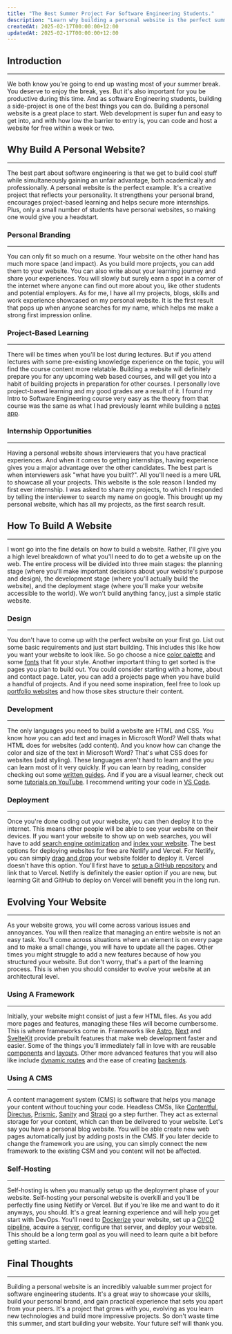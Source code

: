 ```yaml
---
title: "The Best Summer Project For Software Engineering Students."
description: "Learn why building a personal website is the perfect summer project for software engineering students."
createdAt: 2025-02-17T00:00:00+12:00
updatedAt: 2025-02-17T00:00:00+12:00
---
```


## Introduction

---

We both know you're going to end up wasting most of your summer break. You deserve to enjoy the break, yes. But it's also important for you be productive during this time. And as software Engineering students, building a side-project is one of the best things  you can do. Building a personal website is a great place to start. Web development is super fun and easy to get into, and with how low the barrier to entry is, you can code and host a website for free within a week or two.

## Why Build A Personal Website?

---

The best part about software engineering is that we get to build cool stuff while simultaneously gaining an unfair advantage, both academically and professionally. A personal website is the perfect example. It's a creative project that reflects your personality. It strengthens your personal brand, encourages project-based learning and helps secure more internships. Plus, only a small number of students have personal websites, so making one would give you a headstart.

### Personal Branding

---

You can only fit so much on a resume. Your website on the other hand has much more space (and impact). As you build more projects, you can add them to your website. You can also write about your learning journey and share your experiences. You will slowly but surely earn a spot in a corner of the internet where anyone can find out more about you, like other students and potential employers. As for me, I have all my projects, blogs, skills and work experience showcased on my personal website. It is the first result that pops up when anyone searches for my name, which helps me make a strong first impression online.

### Project-Based Learning 

---

There will be times when you'll be lost during lectures. But if you attend lectures with some pre-existing knowledge experience on the topic, you will find the course content more relatable. Building a website will definitely prepare you for any upcoming web based courses, and will get you into a habit of building projects in preparation for other courses. I personally love project-based learning and my good grades are a result of it. I found my Intro to Software Engineering course very easy as the theory from that course was the same as what I had previously learnt while building a [notes app](https://anav.dev/projects/notes-app).

### Internship Opportunities

---

Having a personal website shows interviewers that you have practical experiences. And when it comes to getting internships, having experience gives you a major advantage over the other candidates. The best part is when interviewers ask "what have you built?". All you'll need is a mere URL to showcase all your projects. This website is the sole reason I landed my first ever internship. I was asked to share my projects, to which I responded by telling the interviewer to search my name on google. This brought up my personal website, which has all my projects, as the first search result.

## How To Build A Website

----

I wont go into the fine details on how to build a website. Rather, I'll give you a high level breakdown of what you'll need to do to get a website up on the web. The entire process will be divided into three main stages: the planning stage (where you'll make important decisions about your website's purpose and design), the development stage (where you'll actually build the website), and the deployment stage (where you'll make your website accessible to the world). We won't build anything fancy, just a simple static website.

### Design

---

You don't have to come up with the perfect website on your first go. List out some basic requirements and just start building. This includes this like how you want your website to look like. So go choose a nice [color palette](https://colorhunt.co) and some [fonts](https://fonts.google.com:with) that fit your style.  Another important thing to get sorted is the pages you plan to build out. You could consider starting with a home, about and contact page. Later, you can add a projects page when you have build a handful of projects. And if you need some inspiration, feel free to look up [portfolio websites](https://dribbble.com/tags/personal-website) and how those sites structure their content.

### Development

---

The only languages you need to build a website are HTML and CSS. You know how you can add text and images in Microsoft Word? Well thats what HTML does for websites (add content). And you know how can change the color and  size of the text in Microsoft Word? That's what CSS does for websites (add styling). These languages aren't hard to learn and the you can learn most of it very quickly. If you can learn by reading, consider checking out some [written guides](https://www.w3schools.com/html). And if you are a visual learner, check out some [tutorials on YouTube](https://www.youtube.com/results?search_query=html+and+css). I recommend writing your code in [VS Code](https://www.youtube.com/watch?v=mL1IcxIUd5Y).

### Deployment

---

Once you're done coding out your website, you can then deploy it to the internet. This means other people will be able to see your website on their devices. If you want your website to show up on web searches, you will have to add [search engine optimization](https://developers.google.com/search/docs/fundamentals/seo-starter-guide) and [index your website](https://www.seo.com/basics/how-search-engines-work/indexing). The best options for deploying websites for free are Netlify and Vercel. For Netlify, you can simply [drag and drop](https://app.netlify.com/drop) your website folder to deploy it. Vercel doesn't have this option. You'll first have to [setup a GitHub repository](https://vercel.com/docs/deployments/git/vercel-for-github) and link that to Vercel. Netlify is definitely the easier option if you are new, but learning Git and GitHub to deploy on Vercel will benefit you in the long run.

## Evolving Your Website

---

As your website grows, you will come across various issues and annoyances. You will then realize that managing an entire website is not an easy task. You'll come across situations where an element is on every page and to make a small change, you will have to update all the pages. Other times you might struggle to add a new features because of how you structured your website. But don't worry, that's a part of the learning process. This is when you should consider to evolve your website at an architectural level. 

### Using A Framework

---

Initially, your website might consist of just a few HTML files. As you add more pages and features, managing these files will become cumbersome. This is where frameworks come in. Frameworks like [Astro](https://astro.build), [Next](https://nextjs.org) and [SvelteKit](https://svelte.dev) provide prebuilt features that make web development faster and easier. Some of the things you'll immediately fall in love with are reusable [components](https://docs.astro.build/en/basics/astro-components) and [layouts](https://docs.astro.build/en/basics/layouts). Other more advanced features that you will also like include [dynamic routes](https://docs.astro.build/en/guides/routing) and the ease of creating [backends](https://docs.astro.build/en/guides/endpoints).

### Using A CMS

---

A content management system (CMS) is software that helps you manage your content without touching your code. Headless
 CMSs, like [Contentful](https://www.contentful.com), [Directus](https://directus.io), [Prismic](https://prismic.io), [Sanity](https://sanity.io/) and [Strapi](https://strapi.io) go a step further. They act as external storage for your content, which can then be delivered to your website. Let's say you have a personal blog website. You will be able create new web pages automatically just by adding posts in the CMS. If you later decide to change the framework you are using, you can simply connect the new framework to the existing CSM and you content will not be affected.

### Self-Hosting

---

Self-hosting is when you manually setup up the deployment phase of your website. Self-hosting your personal website is overkill and you'll be perfectly fine using Netlify or Vercel. But if you're like me and want to do it anyways, you should. It's a great learning experience and will help you get start with DevOps. You'll need to [Dockerize](https://www.docker.com) your website, set up a [CI/CD pipeline](https://docs.gitlab.com/ee/ci/pipelines), acquire a [server](https://www.oracle.com/cloud/compute/virtual-machines), configure that server, and deploy your website. This should be a long term goal as you will need to learn quite a bit before getting started.

## Final Thoughts

---

Building a personal website is an incredibly valuable summer project for software engineering students. It's a great way to showcase your skills, build your personal brand, and gain practical experience that sets you apart from your peers. It's a project that grows with you, evolving as you learn new technologies and build more impressive projects.  So don't waste time this summer, and start building your  website. Your future self will thank you.

